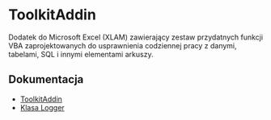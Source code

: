 # ToolkitAddin

Dodatek do Microsoft Excel (XLAM) zawierający zestaw przydatnych funkcji VBA zaprojektowanych do usprawnienia codziennej pracy z danymi, tabelami, SQL i innymi elementami arkuszy.

## Dokumentacja

- [ToolkitAddin](ToolkitAddin.md)
- [Klasa Logger](Logger.md)
